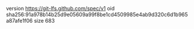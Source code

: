 version https://git-lfs.github.com/spec/v1
oid sha256:91a978b14b25d9e05609a99f8be1cd4509985e4ab9d320c6d1b965a87afe1f06
size 683
